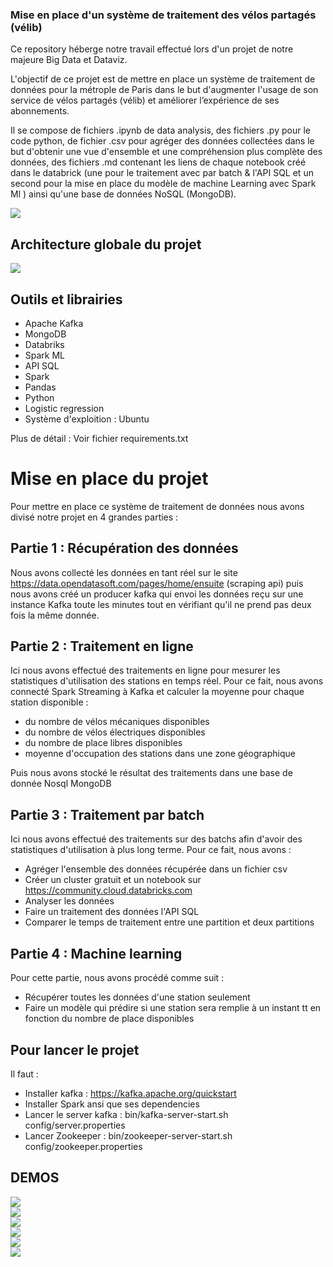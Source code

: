### Mise en place d'un système de traitement des vélos partagés (vélib) 
<!-- BLOG-POST-LIST:START -->
Ce repository héberge notre travail effectué lors d'un projet de notre majeure Big Data et Dataviz.

L'objectif de ce projet est de mettre en place un système de traitement de données pour la métrople de Paris dans le but d'augmenter l'usage de son service de vélos partagés (vélib) et améliorer l’expérience de ses abonnements.

Il se compose de fichiers .ipynb de data analysis, des fichiers .py pour le code python, de fichier .csv pour agréger des données collectées dans le but d'obtenir une vue d'ensemble et une compréhension plus complète des données, des fichiers .md contenant les liens de chaque notebook créé dans le databrick (une pour le traitement avec par batch & l'API SQL et un second pour la mise en place du modèle de machine Learning avec Spark Ml ) ainsi qu'une base de données NoSQL (MongoDB).

<!-- BLOG-POST-LIST:END -->

<img align="center" src="/Images/station_velib.jpg"/>
<br/>


## Architecture globale du projet 
<img align="center" src="/Images/Architecture_projet_velib2.png"/>
<br/>


## Outils et librairies
<!-- BLOG-POST-LIST:START -->
- Apache Kafka
- MongoDB
- Databriks
- Spark ML
- API SQL
- Spark
- Pandas
- Python
- Logistic regression
- Système d'exploition : Ubuntu

Plus de détail : Voir fichier requirements.txt
<!-- BLOG-POST-LIST:END -->


# Mise en place du projet
<!-- BLOG-POST-LIST:START  -->
Pour mettre en place ce système de traitement de données nous avons divisé notre projet en 4 grandes parties :


## Partie 1 : Récupération des données 
Nous avons collecté les données en tant réel sur le site https://data.opendatasoft.com/pages/home/ensuite (scraping api) puis nous avons créé un producer kafka qui envoi les données reçu sur une instance Kafka toute les minutes tout en vérifiant qu'il ne prend pas deux fois la même donnée.
<!-- BLOG-POST-LIST:END -->


## Partie 2 : Traitement en ligne
<!-- BLOG-POST-LIST:START -->
Ici nous avons effectué des traitements en ligne pour mesurer les statistiques d'utilisation des stations en temps réel. Pour ce fait, nous avons connecté Spark Streaming à Kafka et calculer la moyenne pour chaque station disponible : 
- du nombre de vélos mécaniques disponibles
- du nombre de vélos électriques disponibles
- du nombre de place libres disponibles
- moyenne d'occupation des stations dans une zone géographique 

Puis nous avons stocké le résultat des traitements dans une base de donnée Nosql MongoDB
<!-- BLOG-POST-LIST:END -->


## Partie 3 : Traitement par batch
<!-- BLOG-POST-LIST:START -->
Ici nous avons effectué des traitements sur des batchs afin d'avoir des statistiques d'utilisation à plus long terme. Pour ce fait, nous avons :
- Agréger l'ensemble des données récupérée dans un fichier csv
- Créer un cluster gratuit et un notebook sur https://community.cloud.databricks.com
- Analyser les données
- Faire un traitement des données l'API SQL
- Comparer le temps de traitement entre une partition et deux partitions
<!-- BLOG-POST-LIST:END -->


## Partie 4 : Machine learning
<!-- BLOG-POST-LIST:START -->
Pour cette partie, nous avons procédé comme suit :
- Récupérer toutes les données d'une station seulement
- Faire un modèle qui prédire si une station sera remplie à un instant tt en fonction du nombre de place disponibles
<!-- BLOG-POST-LIST:END -->


## Pour lancer le projet 
<!-- BLOG-POST-LIST:START -->
Il faut :
- Installer kafka : https://kafka.apache.org/quickstart
- Installer Spark ansi que ses dependencies
- Lancer le server kafka : bin/kafka-server-start.sh config/server.properties
- Lancer Zookeeper : bin/zookeeper-server-start.sh config/zookeeper.properties
<!-- BLOG-POST-LIST:END -->

## DEMOS
<!-- BLOG-POST-LIST:START -->

<img align="center" src="/Images/collecte_envoi_des_données.PNG"/>
<br/>

<img align="center" src="/Images/consumer_velib.PNG"/>
<br/>

<img align="center" src="/Images/average_type_of_bike.PNG"/>
<br/>

<img align="center" src="/Images/average_bike_available_calculate_every_3min.PNG"/>
<br/>

<img align="center" src="/Images/avg_bike_available_in_specific_zone_3min.PNG"/>
<br/>

<img align="center" src="/Images/avg_zone_type_bike.PNG"/>
<br/>


<!-- BLOG-POST-LIST:END -->


